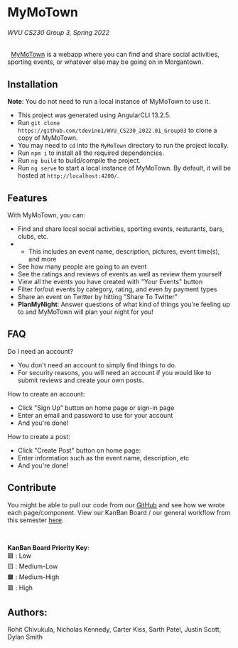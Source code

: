 # **MyMoTown**
###### WVU CS230 Group 3, Spring 2022
&nbsp;
[MyMoTown](https://mymotown-5cc38.web.app/home) is a webapp where you can find and share social activities, sporting events, or whatever else may be going on in Morgantown.

## **Installation**
**Note**: You do not need to run a local instance of MyMoTown to use it. 
- This project was generated using AngularCLI 13.2.5.
- Run `git clone https://github.com/tdevine1/WVU_CS230_2022.01_Group03` to clone a copy of MyMoTown.
- You may need to `cd` into the `MyMoTown` directory to run the project locally.
- Run `npm i` to install all the required dependencies.
- Run `ng build` to build/compile the project.
- Run `ng serve` to start a local instance of MyMoTown. By default, it will be hosted at `http://localhost:4200/`.

## **Features**
With MyMoTown, you can:
- Find and share local social activities, sporting events, resturants, bars, clubs, etc.
- - This includes an event name, description, pictures, event time(s), and more
- See how many people are going to an event
- See the ratings and reviews of events as well as review them yourself
- View all the events you have created with "Your Events" button
- Filter for/out events by category, rating, and even by payment types
- Share an event on Twitter by hitting "Share To Twitter"
- **PlanMyNight**: Answer questions of what kind of things you're feeling up to and MyMoTown will plan your night for you!

## **FAQ**

Do I need an account?
- You don't need an account to simply find things to do.
- For security reasons, you will need an account if you would like to submit reviews and create your own posts.

How to create an account:
- Click "Sign Up" button on home page or sign-in page
- Enter an email and password to use for your account
- And you're done!

How to create a post:
- Click "Create Post" button on home page:
- Enter information such as the event name, description, etc
- And you're done!

## **Contribute**
You might be able to pull our code from our [GitHub](https://github.com/tdevine1/WVU_CS230_2022.01_Group03) and see how we wrote each page/component.
View our KanBan Board / our general workflow from this semester [here](https://trello.com/b/ybMwOwHw/kanban-board).

&nbsp;

__KanBan Board Priority Key__:  
🟩 : Low  
🟨 : Medium-Low  
🟧 : Medium-High  
🟥 : High  

## **Authors:**
Rohit Chivukula, Nicholas Kennedy, Carter Kiss, Sarth Patel, Justin Scott, Dylan Smith

